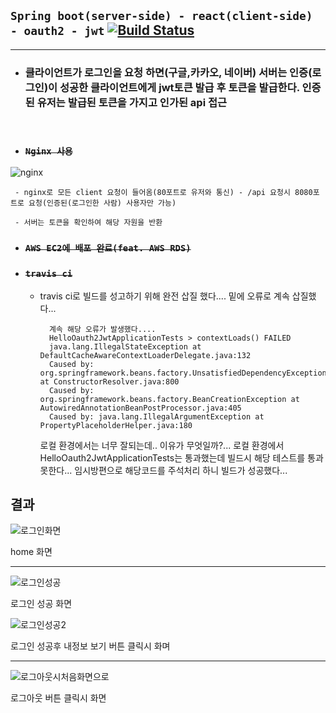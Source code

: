 ## ```Spring boot(server-side) - react(client-side) - oauth2 - jwt``` [![Build Status](https://app.travis-ci.com/beomsun1234/springboot-react-oauth2-jwt.svg?branch=main)](https://app.travis-ci.com/beomsun1234/springboot-react-oauth2-jwt)

-----

- ### 클라이언트가 로그인을 요청 하면(구글,카카오, 네이버) 서버는 인증(로그인)이 성공한 클라이언트에게 jwt토큰 발급 후 토큰을 발급한다. 인증된 유저는 발급된 토큰을 가지고 인가된 api 접근
<br>


- ### ~~```Nginx 사용```~~



![nginx](https://user-images.githubusercontent.com/68090443/133868869-7a9a9a8d-61ff-45a3-b9eb-2ce4be40c458.PNG)



     - nginx로 모든 client 요청이 들어옴(80포트로 유저와 통신) - /api 요청시 8080포트로 요청(인증된(로그인한 사람) 사용자만 가능)

     - 서버는 토큰을 확인하여 해당 자원을 반환




- ### ~~```AWS EC2에 배포 완료(feat. AWS RDS)```~~

- ### ~~```travis ci```~~ 

    - travis ci로 빌드를 성고하기 위해 완전 삽질 했다.... 밑에 오류로 계속 삽질했다...

            계속 해당 오류가 발생했다....
            HelloOauth2JwtApplicationTests > contextLoads() FAILED
            java.lang.IllegalStateException at DefaultCacheAwareContextLoaderDelegate.java:132
            Caused by: org.springframework.beans.factory.UnsatisfiedDependencyException at ConstructorResolver.java:800
            Caused by: org.springframework.beans.factory.BeanCreationException at AutowiredAnnotationBeanPostProcessor.java:405
            Caused by: java.lang.IllegalArgumentException at PropertyPlaceholderHelper.java:180


        로컬 환경에서는 너무 잘되는데.. 이유가 무엇일까?... 로컬 환경에서 HelloOauth2JwtApplicationTests는 통과했는데 빌드시 해당 테스트를 통과 못한다... 임시방편으로 해당코드를 주석처리 하니 빌드가 성공했다...
            
        

## 결과

![로그인화면](https://user-images.githubusercontent.com/68090443/135737724-c3e8163f-b317-42e1-9bf2-747a01d1b291.PNG)

home 화면

---


![로그인성공](https://user-images.githubusercontent.com/68090443/135737748-1ac6a663-c0fc-4c7f-bc10-05e336fb0f5f.PNG)

로그인 성공 화면

![로그인성공2](https://user-images.githubusercontent.com/68090443/135737734-72aa558c-c4c4-49cc-a13d-51db06821c43.PNG)

로그인 성공후 내정보 보기 버튼 클릭시 화며

---


![로그아웃시처음화면으로](https://user-images.githubusercontent.com/68090443/135737781-d785d59d-457a-4363-805a-b28eec6e28cf.PNG)

로그아웃 버튼 클릭시 화면



